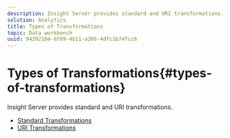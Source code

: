 ```yaml
---
description: Insight Server provides standard and URI transformations.
solution: Analytics
title: Types of Transformations
topic: Data workbench
uuid: 94392104-9789-4b11-a266-4dfc1b74fcc6
---
```


# Types of Transformations{#types-of-transformations}

Insight Server provides standard and URI transformations.

* [Standard Transformations](../../../../home/c-dataset-const-proc/c-data-trans/c-transf-types/c-standard-transf/c-standard-transf.md#concept-25f4bdbf8fe74c4aaeb2fcd226243886) 
* [URI Transformations](../../../../home/c-dataset-const-proc/c-data-trans/c-transf-types/c-uri-transf/c-uri-transf.md#concept-2dfa0ffcd83d4fb69c1f42ad50dea125)

